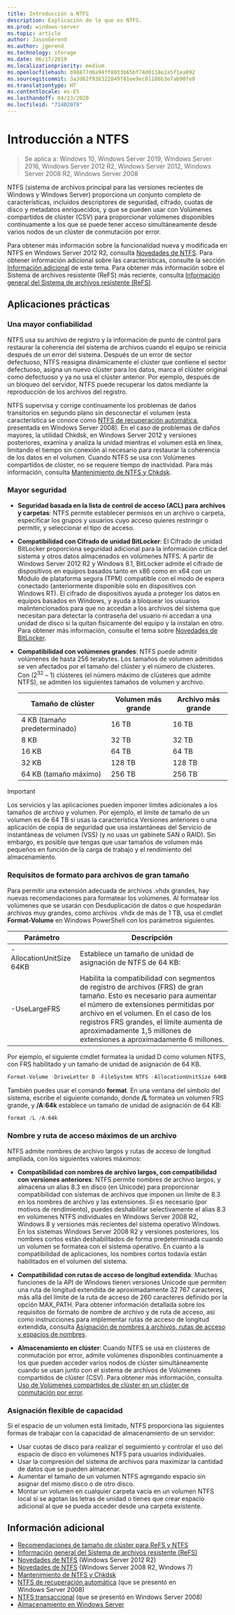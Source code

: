 ```yaml
---
title: Introducción a NTFS
description: Explicación de lo que es NTFS.
ms.prod: windows-server
ms.topic: article
author: JasonGerend
ms.author: jgerend
ms.technology: storage
ms.date: 06/17/2019
ms.localizationpriority: medium
ms.openlocfilehash: b98877d0a94ff8033b65bf74d0118e2a5f1ea092
ms.sourcegitcommit: 3a3d62f938322849f81ee9ec01186b3e7ab90fe0
ms.translationtype: HT
ms.contentlocale: es-ES
ms.lasthandoff: 04/23/2020
ms.locfileid: "71402078"
---
```

# <a name="ntfs-overview"></a>Introducción a NTFS

>Se aplica a: Windows 10, Windows Server 2019, Windows Server 2016, Windows Server 2012 R2, Windows Server 2012, Windows Server 2008 R2, Windows Server 2008

NTFS (sistema de archivos principal para las versiones recientes de Windows y Windows Server) proporciona un conjunto completo de características, incluidos descriptores de seguridad, cifrado, cuotas de disco y metadatos enriquecidos, y que se pueden usar con Volúmenes compartidos de clúster (CSV) para proporcionar volúmenes disponibles continuamente a los que se puede tener acceso simultáneamente desde varios nodos de un clúster de conmutación por error.

Para obtener más información sobre la funcionalidad nueva y modificada en NTFS en Windows Server 2012 R2, consulta [Novedades de NTFS](https://docs.microsoft.com/previous-versions/windows/it-pro/windows-server-2012-r2-and-2012/dn466520(v%3dws.11)). Para obtener información adicional sobre las características, consulte la sección [Información adicional](#additional-information) de este tema. Para obtener más información sobre el Sistema de archivos resistente (ReFS) más reciente, consulta [Información general del Sistema de archivos resistente (ReFS)](../refs/refs-overview.md).

## <a name="practical-applications"></a>Aplicaciones prácticas

### <a name="increased-reliability"></a>Una mayor confiabilidad

NTFS usa su archivo de registro y la información de punto de control para restaurar la coherencia del sistema de archivos cuando el equipo se reinicia después de un error del sistema. Después de un error de sector defectuoso, NTFS reasigna dinámicamente el clúster que contiene el sector defectuoso, asigna un nuevo clúster para los datos, marca el clúster original como defectuoso y ya no usa el clúster anterior. Por ejemplo, después de un bloqueo del servidor, NTFS puede recuperar los datos mediante la reproducción de los archivos del registro.

NTFS supervisa y corrige continuamente los problemas de daños transitorios en segundo plano sin desconectar el volumen (esta característica se conoce como [NTFS de recuperación automática](https://docs.microsoft.com/previous-versions/windows/it-pro/windows-server-2008-R2-and-2008/cc771388(v=ws.10)), presentada en Windows Server 2008). En el caso de problemas de daños mayores, la utilidad Chkdsk, en Windows Server 2012 y versiones posteriores, examina y analiza la unidad mientras el volumen está en línea, limitando el tiempo sin conexión al necesario para restaurar la coherencia de los datos en el volumen. Cuando NTFS se usa con Volúmenes compartidos de clúster, no se requiere tiempo de inactividad. Para más información, consulta [Mantenimiento de NTFS y Chkdsk](https://docs.microsoft.com/previous-versions/windows/it-pro/windows-server-2012-r2-and-2012/hh831536(v%3dws.11)).

### <a name="increased-security"></a>Mayor seguridad

- **Seguridad basada en la lista de control de acceso (ACL) para archivos y carpetas**: NTFS permite establecer permisos en un archivo o carpeta, especificar los grupos y usuarios cuyo acceso quieres restringir o permitir, y seleccionar el tipo de acceso.

- **Compatibilidad con Cifrado de unidad BitLocker**: El Cifrado de unidad BitLocker proporciona seguridad adicional para la información crítica del sistema y otros datos almacenados en volúmenes NTFS. A partir de Windows Server 2012 R2 y Windows 8.1, BitLocker admite el cifrado de dispositivos en equipos basados tanto en x86 como en x64 con un Módulo de plataforma segura (TPM) compatible con el modo de espera conectado (anteriormente disponible solo en dispositivos con Windows RT). El cifrado de dispositivos ayuda a proteger los datos en equipos basados en Windows, y ayuda a bloquear los usuarios malintencionados para que no accedan a los archivos del sistema que necesitan para detectar la contraseña del usuario ni accedan a una unidad de disco si la quitan físicamente del equipo y la instalan en otro. Para obtener más información, consulte el tema sobre [Novedades de BitLocker](https://docs.microsoft.com/previous-versions/windows/it-pro/windows-server-2012-r2-and-2012/dn306081(v%3dws.11)).

- **Compatibilidad con volúmenes grandes**: NTFS puede admitir volúmenes de hasta 256 terabytes. Los tamaños de volumen admitidos se ven afectados por el tamaño del clúster y el número de clústeres. Con (2<sup>32</sup> – 1) clústeres (el número máximo de clústeres que admite NTFS), se admiten los siguientes tamaños de volumen y archivo.

  |Tamaño de clúster|Volumen más grande|Archivo más grande|
  |---|---|---|
  |4 KB (tamaño predeterminado)|16 TB|16 TB|
  |8 KB|32 TB|32 TB|
  |16 KB|64 TB|64 TB|
  |32 KB|128 TB|128 TB|
  |64 KB (tamaño máximo)|256 TB|256 TB|

>[!IMPORTANT]
>Los servicios y las aplicaciones pueden imponer límites adicionales a los tamaños de archivo y volumen. Por ejemplo, el límite de tamaño de un volumen es de 64 TB si usas la característica Versiones anteriores o una aplicación de copia de seguridad que usa instantáneas del Servicio de instantáneas de volumen (VSS) (y no usas un gabinete SAN o RAID). Sin embargo, es posible que tengas que usar tamaños de volumen más pequeños en función de la carga de trabajo y el rendimiento del almacenamiento.

### <a name="formatting-requirements-for-large-files"></a>Requisitos de formato para archivos de gran tamaño

Para permitir una extensión adecuada de archivos .vhdx grandes, hay nuevas recomendaciones para formatear los volúmenes. Al formatear los volúmenes que se usarán con Desduplicación de datos o que hospedarán archivos muy grandes, como archivos .vhdx de más de 1 TB, usa el cmdlet **Format-Volume** en Windows PowerShell con los parámetros siguientes.

|Parámetro|Descripción|
|---|---|
|-AllocationUnitSize 64KB|Establece un tamaño de unidad de asignación de NTFS de 64 KB:|
|-UseLargeFRS|Habilita la compatibilidad con segmentos de registro de archivos (FRS) de gran tamaño. Esto es necesario para aumentar el número de extensiones permitidas por archivo en el volumen. En el caso de los registros FRS grandes, el límite aumenta de aproximadamente 1,5 millones de extensiones a aproximadamente 6 millones.|

Por ejemplo, el siguiente cmdlet formatea la unidad D como volumen NTFS, con FRS habilitado y un tamaño de unidad de asignación de 64 KB.

```PowerShell
Format-Volume -DriveLetter D -FileSystem NTFS -AllocationUnitSize 64KB -UseLargeFRS
```

También puedes usar el comando **format**. En una ventana del símbolo del sistema, escribe el siguiente comando, donde **/L** formatea un volumen FRS grande, y **/A:64k** establece un tamaño de unidad de asignación de 64 KB:

```PowerShell
format /L /A:64k
```

### <a name="maximum-file-name-and-path"></a>Nombre y ruta de acceso máximos de un archivo

NTFS admite nombres de archivo largos y rutas de acceso de longitud ampliada, con los siguientes valores máximos:

- **Compatibilidad con nombres de archivo largos, con compatibilidad con versiones anteriores**: NTFS permite nombres de archivo largos, y almacena un alias 8.3 en disco (en Unicode) para proporcionar compatibilidad con sistemas de archivos que imponen un límite de 8.3 en los nombres de archivo y las extensiones. Si es necesario (por motivos de rendimiento), puedes deshabilitar selectivamente el alias 8.3 en volúmenes NTFS individuales en Windows Server 2008 R2, Windows 8 y versiones más recientes del sistema operativo Windows.
  En los sistemas Windows Server 2008 R2 y versiones posteriores, los nombres cortos están deshabilitados de forma predeterminada cuando un volumen se formatea con el sistema operativo. En cuanto a la compatibilidad de aplicaciones, los nombres cortos todavía están habilitados en el volumen del sistema.

- **Compatibilidad con rutas de acceso de longitud extendida**: Muchas funciones de la API de Windows tienen versiones Unicode que permiten una ruta de longitud extendida de aproximadamente 32 767 caracteres, más allá del límite de la ruta de acceso de 260 caracteres definido por la opción MAX\_PATH. Para obtener información detallada sobre los requisitos de formato de nombre de archivo y de ruta de acceso, así como instrucciones para implementar rutas de acceso de longitud extendida, consulta [Asignación de nombres a archivos, rutas de acceso y espacios de nombres](https://msdn.microsoft.com/library/windows/desktop/aa365247).

- **Almacenamiento en clúster**: Cuando NTFS se usa en clústeres de conmutación por error, admite volúmenes disponibles continuamente a los que pueden acceder varios nodos de clúster simultáneamente cuando se usan junto con el sistema de archivos de Volúmenes compartidos de clúster (CSV). Para obtener más información, consulta [Uso de Volúmenes compartidos de clúster en un clúster de conmutación por error](../../failover-clustering/failover-cluster-csvs.md).

### <a name="flexible-allocation-of-capacity"></a>Asignación flexible de capacidad

Si el espacio de un volumen está limitado, NTFS proporciona las siguientes formas de trabajar con la capacidad de almacenamiento de un servidor:

- Usar cuotas de disco para realizar el seguimiento y controlar el uso del espacio de disco en volúmenes NTFS para usuarios individuales.
- Usar la compresión del sistema de archivos para maximizar la cantidad de datos que se pueden almacenar.
- Aumentar el tamaño de un volumen NTFS agregando espacio sin asignar del mismo disco o de otro disco.
- Montar un volumen en cualquier carpeta vacía en un volumen NTFS local si se agotan las letras de unidad o tienes que crear espacio adicional al que se pueda acceder desde una carpeta existente.

## <a name="additional-information"></a>Información adicional

- [Recomendaciones de tamaño de clúster para ReFS y NTFS](https://techcommunity.microsoft.com/t5/Storage-at-Microsoft/Cluster-size-recommendations-for-ReFS-and-NTFS/ba-p/425960)
- [Información general del Sistema de archivos resistente (ReFS)](../refs/refs-overview.md)
- [Novedades de NTFS](https://docs.microsoft.com/previous-versions/windows/it-pro/windows-server-2012-r2-and-2012/dn466520(v%3dws.11)) (Windows Server 2012 R2)
- [Novedades de NTFS](https://docs.microsoft.com/previous-versions/windows/it-pro/windows-server-2008-R2-and-2008/ff383236(v=ws.10)) (Windows Server 2008 R2, Windows 7)
- [Mantenimiento de NTFS y Chkdsk](https://docs.microsoft.com/previous-versions/windows/it-pro/windows-server-2012-r2-and-2012/hh831536(v%3dws.11))
- [NTFS de recuperación automática](https://docs.microsoft.com/previous-versions/windows/it-pro/windows-server-2008-R2-and-2008/cc771388(v=ws.10)) (que se presentó en Windows Server 2008)
- [NTFS transaccional](https://docs.microsoft.com/previous-versions/windows/it-pro/windows-server-2008-r2-and-2008/cc730726(v%3dws.10)) (que se presentó en Windows Server 2008)
- [Almacenamiento en Windows Server](../storage.md)
